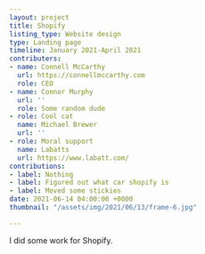 ```yaml
---
layout: project
title: Shopify
listing_type: Website design
type: Landing page
timeline: January 2021-April 2021
contributers:
- name: Connell McCarthy
  url: https://connellmccarthy.com
  role: CEO
- name: Connor Murphy
  url: ''
  role: Some random dude
- role: Cool cat
  name: Michael Brewer
  url: ''
- role: Moral support
  name: Labatts
  url: https://www.labatt.com/
contributions:
- label: Nothing
- label: Figured out what car shopify is
- label: Moved some stickies
date: 2021-06-14 04:00:00 +0000
thumbnail: "/assets/img/2021/06/13/frame-6.jpg"

---
```

I did some work for Shopify.